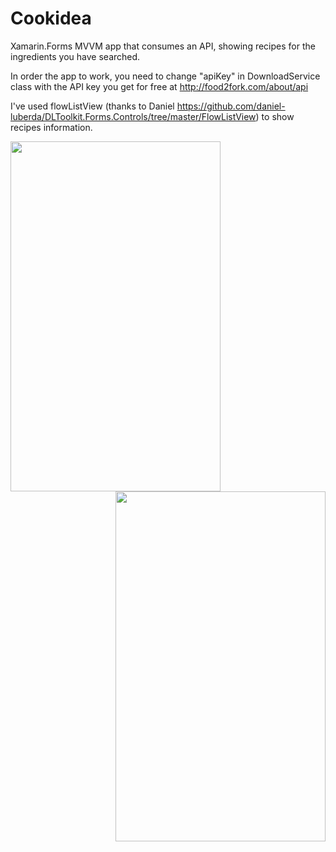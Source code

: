 # Cookidea

Xamarin.Forms MVVM app that consumes an API, showing recipes for the ingredients you have searched.

In order the app to work, you need to change "apiKey" in DownloadService class with the API key you get for free at http://food2fork.com/about/api

I've used flowListView (thanks to Daniel https://github.com/daniel-luberda/DLToolkit.Forms.Controls/tree/master/FlowListView) to show recipes information.

<img align="left" width="336" height="560" src="https://github.com/carlosmacmar/Cookidea/blob/master/android.png">
<img align="right" width="336" height="560" src="https://github.com/carlosmacmar/Cookidea/blob/master/iOS.JPG">
